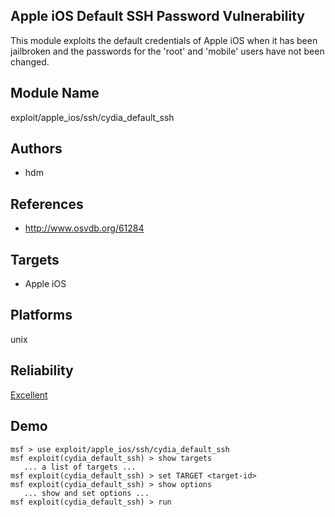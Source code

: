 ## Apple iOS Default SSH Password Vulnerability

This module exploits the default credentials of Apple iOS 
when it has been jailbroken and the passwords for the 'root' 
and 'mobile' users have not been changed.


## Module Name
exploit/apple_ios/ssh/cydia_default_ssh

## Authors
* hdm


## References
* http://www.osvdb.org/61284



## Targets
* Apple iOS


## Platforms
unix

## Reliability
[Excellent](https://github.com/rapid7/metasploit-framework/wiki/Exploit-Ranking)

## Demo

```
msf > use exploit/apple_ios/ssh/cydia_default_ssh
msf exploit(cydia_default_ssh) > show targets
   ... a list of targets ...
msf exploit(cydia_default_ssh) > set TARGET <target-id>
msf exploit(cydia_default_ssh) > show options
   ... show and set options ...
msf exploit(cydia_default_ssh) > run
```
    
    